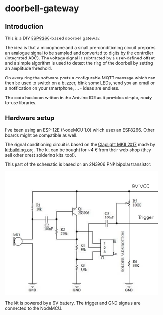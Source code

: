 # doorbell-gateway

## Introduction

This is a DIY [ESP8266](https://en.wikipedia.org/wiki/ESP8266)-based doorbell gateway.

The idea is that a microphone and a small pre-conditioning circuit prepares an analogue signal to be sampled and converted to digits by the controller (integrated ADC). The voltage signal is subtracted by a user-defined offset and a simple algorithm is used to detect the ring of the doorbell by setting an amplitude threshold.

On every ring the software posts a configurable MQTT message which can then be used to switch on a buzzer, blink some LEDs, send you an email or a notification on your smartphone, ... - ideas are endless.

The code has been written in the Arduino IDE as it provides simple, ready-to-use libraries.

## Hardware setup

I've been using an ESP-12E (NodeMCU 1.0) which uses an ESP8266. Other boards might be compatible as well.

The signal conditioning circuit is based on the [Claplight MKII 2017](https://kitbuilding.org/index.php?option=com_virtuemart&view=productdetails&virtuemart_product_id=90&virtuemart_category_id=12&lang=en) made by [kitbuilding.org](https://kitbuilding.org/index.php?lang=en). The kit can be bought for ~4 € from their web-shop (they sell other great soldering kits, too!).

This part of the schematic is based on an 2N3906 PNP bipolar transistor:

![Schematic](./images/schematic.png)

The kit is powered by a 9V battery. The trigger and GND signals are connected to the NodeMCU.